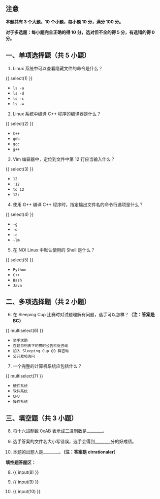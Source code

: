 ## 注意

**本题共有 $\bm 3$ 个大题，$\bm{10}$ 个小题，每小题 $\bm{10}$ 分，满分 $\bm{100}$ 分。**

**对于多选题：每小题完全正确的得 $\bm{10}$ 分，选对但不全的得 $\bm  5$ 分，有选错的得 $\bm 0$ 分。**

## 一、单项选择题（共 $5$ 小题）

1. Linux 系统中可以查看隐藏文件的命令是什么？

{{ select(1) }}

- `ls -a`
- `ls -d`
- `ls -c`
- `ls -w`

2. Linux 系统中编译 C++ 程序的编译器是什么？

{{ select(2) }}

- `C++`
- `gdb`
- `gcc`
- `g++`

3. Vim 编辑器中，定位到文件中第 $12$ 行应当输入什么？

{{ select(3) }}

- `12`
- `:12`
- `to 12`
- `12:`

4. 使用 G++ 编译 C++ 程序时，指定输出文件名的命令行选项是什么？

{{ select(4) }}

- `-g`
- `-o`
- `-c`
- `-lm`

5. 在 NOI Linux 中默认使用的 Shell 是什么？

{{ select(5) }}

- `Python`
- `C++`
- `Bash`
- `Java`

## 二、多项选择题（共 $2$ 小题）

6. 在 Sleeping Cup 比赛时对试题理解有问题，选手可以怎样？**（注：答案是 BC）**

{{ multiselect(6) }}

- `举手求助`
- `在题目列表下的赛时公告栏处咨询`
- `加入 Sleeping Cup QQ 群咨询`
- `公开发帖询问`

7. 一个完整的计算机系统应包括什么？

{{ multiselect(7) }}

- `硬件系统`
- `软件系统`
- `CPU`
- `操作系统`


## 三、填空题（共 $3$ 小题）

8. 将十六进制数 0xAB 表示成二进制数是________。

9. 选手答案的文件名大小写错误，选手会得到________分的好成绩。

10. 本题的出题人是________。**（注：答案是 cirrationaler）**

**填空题答题区：**

8. {{ input(8) }}

9. {{ input(9) }}
  
10. {{ input(10) }}
